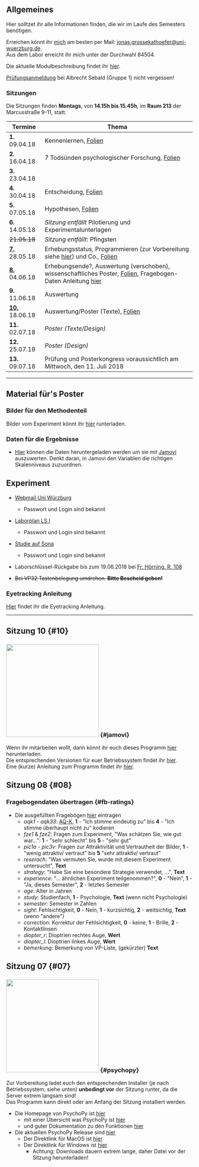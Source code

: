 ## Allgemeines

Hier solltzet ihr alle Informationen finden, die wir im Laufe des Semesters benötigen.

Erreichen könnt ihr [mich](http://www.i1.psychologie.uni-wuerzburg.de/ekp/personen/jonas-grossekathoefer/msc-jonas-grossekathoefer/) am besten per Mail: [jonas.grossekathoefer@uni-wuerzburg.de](mailto:jonas.grossekathoefer@uni-wuerzburg.de).  
Aus dem Labor erreicht ihr mich unter der Durchwahl 84504.

Die aktuelle Modulbeschreibung findet ihr [hier](https://www2.uni-wuerzburg.de/mhb/MB-de-06-PSY-EFM-152-m01.pdf).

[Prüfungsanmeldung](https://www-sbhome1.zv.uni-wuerzburg.de/qisserver/rds?state=verpublish&status=init&vmfile=no&publishid=191119&moduleCall=webInfo&publishConfFile=webInfo&publishSubDir=veranstaltung) bei Albrecht Sebald (Gruppe 1) nicht vergessen!

### Sitzungen

Die Sitzungen finden **Montags**, von **14.15h bis 15.45h**, im **Raum 213** der Marcusstraße 9-11, statt.

|Termine                |Thema                                                        |
|-----------------------|-------------------------------------------------------------|
| **1.** 09.04.18       |Kennenlernen, [Folien](/ss18_empra08/slides/sitzung01.html)|
| **2.** 16.04.18       |7 Todsünden psychologischer Forschung, [Folien](/ss18_empra08/slides/sitzung02.html)|
| **3.** 23.04.18       ||
| **4.** 30.04.18       |Entscheidung, [Folien](/ss18_empra08/slides/sitzung04.html)|
| **5.** 07.05.18       |Hypothesen, [Folien](/ss18_empra08/slides/sitzung05.html)|
| **6.** 14.05.18       |*Sitzung entfällt* Pilotierung und Experimentalunterlagen|
| ~~21.05.18~~          |*Sitzung entfällt*: Pfingsten|
| [**7.**](#07) 28.05.18       |Erhebungsstatus, Programmieren (zur Vorbereitung siehe [hier](#psychopy)) und Co., [Folien](/ss18_empra08/slides/sitzung07_psychopy.html)|
| [**8.**](#08) 04.06.18       |Erhebungsende?, Auswertung (verschoben), wissenschaftliches Poster, [Folien](/ss18_empra08/slides/sitzung08_poster.html), Fragebogen-Daten Anleitung [hier](#fb-ratings)|
| **9.** 11.06.18       |Auswertung|
|[**10.**](#10) 18.06.18       |Auswertung/Poster (Texte), [Folien](/ss18_empra08/slides/sitzung10_auswertung.html)|
|**11.** 02.07.18       |*Poster (Texte/Design)*|
|**12.** 25.07.18       |*Poster (Design)*|
|**13.** 09.07.18       |Prüfung und Posterkongress voraussichtlich am Mittwoch, den 11. Juli 2018|

---

## Material für's Poster

### Bilder für den Methodenteil

Bilder vom Experiment könnt ihr [hier](/material/methoden-pics.zip) runterladen.

### Daten für die Ergebnisse

-   [Hier](material/results/df_jamovi.csv) können die Daten heruntergeladen werden um sie mit [Jamovi](#jamovi) auszuwerten. Denkt daran, in Jamovi den Variablen die richtigen Skalenniveaus zuzuordnen.

## Experiment

-   [Webmail Uni Würzburg](https://webmail.uni-wuerzburg.de/login.php)
    -   Passwort und Login sind bekannt

-   [Laborplan LS I](http://www.psychologie.uni-wuerzburg.de/psy1/laborbelegung_klinische/web/week.php?year=2018&month=5&day=25&area=3&room=45)
    -   Passwort und Login sind bekannt

-   [Studie auf Sona](https://psywue.sona-systems.com/exp_info.aspx?experiment_id=1067)
    -   Passwort und Login sind bekannt

-   Laborschlüssel-Rückgabe bis zum 19.06.2018 bei [Fr. Hörning, R. 108](http://www.i1.psychologie.uni-wuerzburg.de/klin/personen/hoerning-barbara/)

-   ~~Bei VP32 Tastenbelegung umdrehen. **Bitte Bescheid geben!**~~

### Eyetracking Anleitung

[Hier](/material/instruction/anleitung_et.html) findet ihr die Eyetracking Anleitung.

---

## Sitzung 10 {#10}

### <img src="https://www.jamovi.org/assets/header-logo.svg" width="250"> {#jamovi}

Wenn ihr mitarbeiten wollt, dann könnt ihr euch dieses Programm [hier](https://www.jamovi.org) herunterladen.  
Die entsprechenden Versionen für euer Betriebssystem findet ihr [hier](https://www.jamovi.org/download.html).  
Eine (kurze) Anleitung zum Programm findet ihr [hier](https://www.jamovi.org/user-manual.html).

## Sitzung 08 {#08}

### Fragebogendaten übertragen {#fb-ratings}

-   Die ausgefüllten Fragebögen [hier](/material/fb-ratings.csv) eintragen
    -   *aqk1* - *aqk33*: [AQ-K](https://econtent.hogrefe.com/doi/full/10.1026/1616-3443.36.4.280), **1** - "Ich stimme eindeutig zu" bis **4** - "Ich stimme überhaupt nicht zu" kodieren
    -   *fze1* & *fze2*: Fragen zum Experiment, "Was schätzen Sie, wie gut war...": **1** - "sehr schlecht" bis **5** - "sehr gut"
    -   *pic1a* - *pic3v*: Fragen zur Attraktivität und Vertrautheit der Bilder, **1** - "wenig attraktiv/ vertraut" bis **5** "sehr attraktiv/ vertraut"
    -   *reserach*: "Was vermuten Sie, wurde mit diesem Experiment untersucht", **Text**
    -   *strategy*: "Habe Sie eine besondere Strategie verwendet, ...", **Text**
    -   *experience*: "... ähnlichen Experiment teilgenommen?", **0** - "Nein", **1** - "Ja, dieses Semester", **2** - letztes Semester
    -   *age*: Alter in Jahren
    -   *study*: Studienfach, **1** - Psychologie, **Text** (wenn nicht Psychologie)
    -   *semester*: Semester in Zahlen
    -   *sight*: Fehlsichtigkeit, **0** - Nein, **1** - kurzsichtig, **2** - weitsichtig, **Text** (wenn "andere")
    -   *correction*: Korrektur der Fehlsichtigkeit, **0** - keine, **1** - Brille, **2** - Kontaktlinsen
    -   *diopter_r*: Dioptrien rechtes Auge, **Wert**
    -   *diopter_l*: Dioptrien linkes Auge, **Wert**
    -   *bemerkung*: Bemerkung von VP-Liste, (gekürzter) **Text**

## Sitzung 07 {#07}

### <img src="http://www.psychopy.org/_static/psychopyDocBanner2.gif" width="250"> {#psychopy}

Zur Vorbereitung ladet euch den entsprechenden Installer (je nach Betriebssystem, siehe unten) **unbedingt vor** der Sitzung runter, da die Server extrem langsam sind!  
Das Programm kann direkt oder am Anfang der Sitzung installiert werden.

-   Die Homepage von PsychoPy ist [hier](http://psychopy.org/)
    -   mit einer Übersicht was PsychoPy ist [hier](http://psychopy.org/about/overview.html)
    -   und guter Dokumentation zu den Funktionen [hier](http://psychopy.org/api/api.html#api)
-   Die aktuellen PsychoPy Release sind [hier](https://github.com/psychopy/psychopy/releases)
    -   Der Direktlink für MacOS ist [hier](https://github.com/psychopy/psychopy/releases/download/1.90.2/StandalonePsychoPy2-1.90.2-MacOS.dmg)
    -   Der Direktlink für Windows ist [hier](https://github.com/psychopy/psychopy/releases/download/1.90.2/StandalonePsychoPy2-1.90.2-win32.exe)
        -   Achtung: Downloads dauern extrem lange, daher Datei vor der Sitzung herunterladen!
